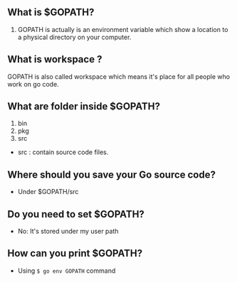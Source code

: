 ## What is $GOPATH?   
1. GOPATH is actually is an environment variable which show a location to a physical directory on your computer.  
## What is workspace ?   
GOPATH is also called workspace which means it's place for all people who work on go code.    

## What are folder inside $GOPATH?  
1. bin    
2. pkg   
3. src 
* src : contain source code files.   

## Where should you save your Go source code?   
* Under $GOPATH/src   
## Do you need to set $GOPATH?
* No: It's stored under my user path   
## How can you print $GOPATH?  
* Using `$ go env GOPATH` command
